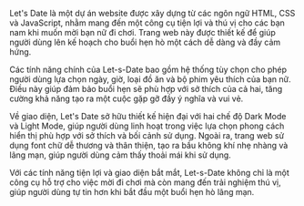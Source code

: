Let's Date là một dự án website được xây dựng từ các ngôn ngữ HTML, CSS và JavaScript, nhằm mang đến một công cụ tiện lợi và thú vị cho các bạn nam khi muốn mời bạn nữ đi chơi. Trang web này được thiết kế để giúp người dùng lên kế hoạch cho buổi hẹn hò một cách dễ dàng và đầy cảm hứng.

Các tính năng chính của Let-s-Date bao gồm hệ thống tùy chọn cho phép người dùng lựa chọn ngày, giờ, loại đồ ăn và bộ phim yêu thích của bạn nữ. Điều này giúp đảm bảo buổi hẹn sẽ phù hợp với sở thích của cả hai, tăng cường khả năng tạo ra một cuộc gặp gỡ đầy ý nghĩa và vui vẻ.

Về giao diện, Let's Date sở hữu thiết kế hiện đại với hai chế độ Dark Mode và Light Mode, giúp người dùng linh hoạt trong việc lựa chọn phong cách hiển thị phù hợp với sở thích và bối cảnh sử dụng. Ngoài ra, trang web sử dụng font chữ dễ thương và thân thiện, tạo ra bầu không khí nhẹ nhàng và lãng mạn, giúp người dùng cảm thấy thoải mái khi sử dụng.

Với các tính năng tiện lợi và giao diện bắt mắt, Let-s-Date không chỉ là một công cụ hỗ trợ cho việc mời đi chơi mà còn mang đến trải nghiệm thú vị, giúp người dùng tự tin hơn khi bắt đầu một buổi hẹn hò lãng mạn.
